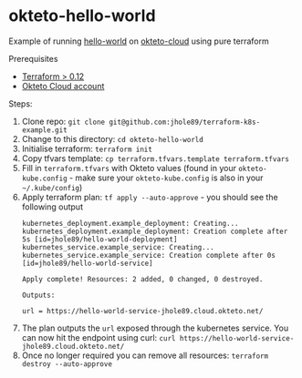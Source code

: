 # okteto-hello-world
Example of running [hello-world](https://hub.docker.com/r/okteto/hello-world) on 
[okteto-cloud](https://cloud.okteto.com/) using pure terraform

Prerequisites
* [Terraform > 0.12](https://www.terraform.io/downloads.html)
* [Okteto Cloud account](https://cloud.okteto.com/#/login)

Steps:
1. Clone repo: `git clone git@github.com:jhole89/terraform-k8s-example.git`
2. Change to this directory: `cd okteto-hello-world`
3. Initialise terraform: `terraform init`
4. Copy tfvars template: `cp terraform.tfvars.template terraform.tfvars`
5. Fill in `terraform.tfvars` with Okteto values (found in your `okteto-kube.config` - make sure your
`okteto-kube.config` is also in your `~/.kube/config`)
6. Apply terraform plan: `tf apply --auto-approve` - you should see the following output
    ```
    kubernetes_deployment.example_deployment: Creating...
    kubernetes_deployment.example_deployment: Creation complete after 5s [id=jhole89/hello-world-deployment]
    kubernetes_service.example_service: Creating...
    kubernetes_service.example_service: Creation complete after 0s [id=jhole89/hello-world-service]

    Apply complete! Resources: 2 added, 0 changed, 0 destroyed.

    Outputs:

    url = https://hello-world-service-jhole89.cloud.okteto.net/
    ```
6. The plan outputs the `url` exposed through the kubernetes service. You can now hit the endpoint using curl: 
`curl https://hello-world-service-jhole89.cloud.okteto.net/`
7. Once no longer required you can remove all resources: `terraform destroy --auto-approve`
